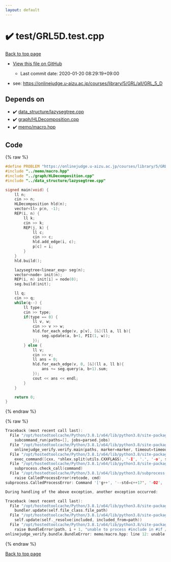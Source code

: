 ```yaml
---
layout: default
---
```


<!-- mathjax config similar to math.stackexchange -->
<script type="text/javascript" async
  src="https://cdnjs.cloudflare.com/ajax/libs/mathjax/2.7.5/MathJax.js?config=TeX-MML-AM_CHTML">
</script>
<script type="text/x-mathjax-config">
  MathJax.Hub.Config({
    TeX: { equationNumbers: { autoNumber: "AMS" }},
    tex2jax: {
      inlineMath: [ ['$','$'] ],
      processEscapes: true
    },
    "HTML-CSS": { matchFontHeight: false },
    displayAlign: "left",
    displayIndent: "2em"
  });
</script>

<script type="text/javascript" src="https://cdnjs.cloudflare.com/ajax/libs/jquery/3.4.1/jquery.min.js"></script>
<script src="https://cdn.jsdelivr.net/npm/jquery-balloon-js@1.1.2/jquery.balloon.min.js" integrity="sha256-ZEYs9VrgAeNuPvs15E39OsyOJaIkXEEt10fzxJ20+2I=" crossorigin="anonymous"></script>
<script type="text/javascript" src="../../assets/js/copy-button.js"></script>
<link rel="stylesheet" href="../../assets/css/copy-button.css" />


# :heavy_check_mark: test/GRL5D.test.cpp

<a href="../../index.html">Back to top page</a>

* <a href="{{ site.github.repository_url }}/blob/master/test/GRL5D.test.cpp">View this file on GitHub</a>
    - Last commit date: 2020-01-20 08:29:19+09:00


* see: <a href="https://onlinejudge.u-aizu.ac.jp/courses/library/5/GRL/all/GRL_5_D">https://onlinejudge.u-aizu.ac.jp/courses/library/5/GRL/all/GRL_5_D</a>


## Depends on

* :heavy_check_mark: <a href="../../library/data_structure/lazysegtree.cpp.html">data_structure/lazysegtree.cpp</a>
* :heavy_check_mark: <a href="../../library/graph/HLDecomposition.cpp.html">graph/HLDecomposition.cpp</a>
* :heavy_check_mark: <a href="../../library/memo/macro.hpp.html">memo/macro.hpp</a>


## Code

<a id="unbundled"></a>
{% raw %}
```cpp
#define PROBLEM "https://onlinejudge.u-aizu.ac.jp/courses/library/5/GRL/all/GRL_5_D"
#include "../memo/macro.hpp"
#include "../graph/HLDecomposition.cpp"
#include "../data_structure/lazysegtree.cpp"

signed main(void) {
    ll n;
    cin >> n;
    HLDecomposition hld(n);
    vector<ll> p(n, -1);
    REP(i, n) {
        ll k;
        cin >> k;
        REP(j, k) {
            ll c;
            cin >> c;
            hld.add_edge(i, c);
            p[c] = i;
        }
    }
    hld.build();

    lazysegtree<linear_exp> seg(n);
    vector<node> init(n);
    REP(i, n) init[i] = node(0);
    seg.build(init);

    ll q;
    cin >> q;
    while(q--) {
        ll type;
        cin >> type;
        if(type == 0) {
            ll v, w;
            cin >> v >> w;
            hld.for_each_edge(v, p[v], [&](ll a, ll b){
                seg.update(a, b+1, PII(1, w));
            });
        } else {
            ll v;
            cin >> v;
            ll ans = 0;
            hld.for_each_edge(v, 0, [&](ll a, ll b){
                ans += seg.query(a, b+1).sum;
            });
            cout << ans << endl;
        }
    }

    return 0;
}
```
{% endraw %}

<a id="bundled"></a>
{% raw %}
```cpp
Traceback (most recent call last):
  File "/opt/hostedtoolcache/Python/3.8.1/x64/lib/python3.8/site-packages/onlinejudge_verify/main.py", line 173, in main
    subcommand_run(paths=[], jobs=parsed.jobs)
  File "/opt/hostedtoolcache/Python/3.8.1/x64/lib/python3.8/site-packages/onlinejudge_verify/main.py", line 66, in subcommand_run
    onlinejudge_verify.verify.main(paths, marker=marker, timeout=timeout, jobs=jobs)
  File "/opt/hostedtoolcache/Python/3.8.1/x64/lib/python3.8/site-packages/onlinejudge_verify/verify.py", line 98, in main
    exec_command([cxx, *shlex.split(utils.CXXFLAGS), '-I', '.', '-o', shlex.quote(str(directory / 'a.out')), shlex.quote(str(path))])
  File "/opt/hostedtoolcache/Python/3.8.1/x64/lib/python3.8/site-packages/onlinejudge_verify/verify.py", line 26, in exec_command
    subprocess.check_call(command)
  File "/opt/hostedtoolcache/Python/3.8.1/x64/lib/python3.8/subprocess.py", line 364, in check_call
    raise CalledProcessError(retcode, cmd)
subprocess.CalledProcessError: Command '['g++', '--std=c++17', '-O2', '-Wall', '-g', '-I', '.', '-o', '.verify-helper/cache/296c97ae1890759db5ff458d400e3695/a.out', 'test/aoj0425.test.cpp']' returned non-zero exit status 1.

During handling of the above exception, another exception occurred:

Traceback (most recent call last):
  File "/opt/hostedtoolcache/Python/3.8.1/x64/lib/python3.8/site-packages/onlinejudge_verify/docs.py", line 340, in write_contents
    bundler.update(self.file_class.file_path)
  File "/opt/hostedtoolcache/Python/3.8.1/x64/lib/python3.8/site-packages/onlinejudge_verify/bundle.py", line 154, in update
    self.update(self._resolve(included, included_from=path))
  File "/opt/hostedtoolcache/Python/3.8.1/x64/lib/python3.8/site-packages/onlinejudge_verify/bundle.py", line 153, in update
    raise BundleError(path, i + 1, "unable to process #include in #if / #ifdef / #ifndef other than include guards")
onlinejudge_verify.bundle.BundleError: memo/macro.hpp: line 12: unable to process #include in #if / #ifdef / #ifndef other than include guards

```
{% endraw %}

<a href="../../index.html">Back to top page</a>


